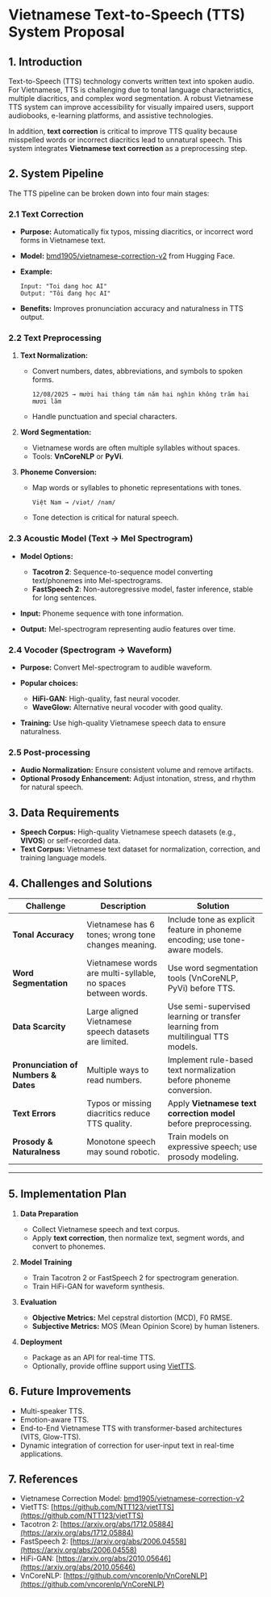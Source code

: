 # **Vietnamese Text-to-Speech (TTS) System Proposal**

## **1. Introduction**

Text-to-Speech (TTS) technology converts written text into spoken audio. For Vietnamese, TTS is challenging due to tonal language characteristics, multiple diacritics, and complex word segmentation. A robust Vietnamese TTS system can improve accessibility for visually impaired users, support audiobooks, e-learning platforms, and assistive technologies.

In addition, **text correction** is critical to improve TTS quality because misspelled words or incorrect diacritics lead to unnatural speech. This system integrates **Vietnamese text correction** as a preprocessing step.

## **2. System Pipeline**

The TTS pipeline can be broken down into four main stages:

### **2.1 Text Correction**

* **Purpose:** Automatically fix typos, missing diacritics, or incorrect word forms in Vietnamese text.
* **Model:** [bmd1905/vietnamese-correction-v2](https://huggingface.co/bmd1905/vietnamese-correction-v2) from Hugging Face.
* **Example:**

  ```
  Input: "Toi dang hoc AI"
  Output: "Tôi đang học AI"
  ```
* **Benefits:** Improves pronunciation accuracy and naturalness in TTS output.


### **2.2 Text Preprocessing**

1. **Text Normalization:**

   * Convert numbers, dates, abbreviations, and symbols to spoken forms.

     ```
     12/08/2025 → mười hai tháng tám năm hai nghìn không trăm hai mươi lăm
     ```
   * Handle punctuation and special characters.

2. **Word Segmentation:**

   * Vietnamese words are often multiple syllables without spaces.
   * Tools: **VnCoreNLP** or **PyVi**.

3. **Phoneme Conversion:**

   * Map words or syllables to phonetic representations with tones.

     ```
     Việt Nam → /viət/ /nam/
     ```
   * Tone detection is critical for natural speech.


### **2.3 Acoustic Model (Text → Mel Spectrogram)**

* **Model Options:**

  * **Tacotron 2**: Sequence-to-sequence model converting text/phonemes into Mel-spectrograms.
  * **FastSpeech 2**: Non-autoregressive model, faster inference, stable for long sentences.
* **Input:** Phoneme sequence with tone information.
* **Output:** Mel-spectrogram representing audio features over time.


### **2.4 Vocoder (Spectrogram → Waveform)**

* **Purpose:** Convert Mel-spectrogram to audible waveform.
* **Popular choices:**

  * **HiFi-GAN:** High-quality, fast neural vocoder.
  * **WaveGlow:** Alternative neural vocoder with good quality.
* **Training:** Use high-quality Vietnamese speech data to ensure naturalness.


### **2.5 Post-processing**

* **Audio Normalization:** Ensure consistent volume and remove artifacts.
* **Optional Prosody Enhancement:** Adjust intonation, stress, and rhythm for natural speech.


## **3. Data Requirements**

* **Speech Corpus:** High-quality Vietnamese speech datasets (e.g., **VIVOS**) or self-recorded data.
* **Text Corpus:** Vietnamese text dataset for normalization, correction, and training language models.


## **4. Challenges and Solutions**

| **Challenge**                        | **Description**                                               | **Solution**                                                                    |
| ------------------------------------ | ------------------------------------------------------------- | ------------------------------------------------------------------------------- |
| **Tonal Accuracy**                   | Vietnamese has 6 tones; wrong tone changes meaning.           | Include tone as explicit feature in phoneme encoding; use tone-aware models.    |
| **Word Segmentation**                | Vietnamese words are multi-syllable, no spaces between words. | Use word segmentation tools (VnCoreNLP, PyVi) before TTS.                       |
| **Data Scarcity**                    | Large aligned Vietnamese speech datasets are limited.         | Use semi-supervised learning or transfer learning from multilingual TTS models. |
| **Pronunciation of Numbers & Dates** | Multiple ways to read numbers.                                | Implement rule-based text normalization before phoneme conversion.              |
| **Text Errors**                      | Typos or missing diacritics reduce TTS quality.               | Apply **Vietnamese text correction model** before preprocessing.                |
| **Prosody & Naturalness**            | Monotone speech may sound robotic.                            | Train models on expressive speech; use prosody modeling.                        |

---

## **5. Implementation Plan**

1. **Data Preparation**

   * Collect Vietnamese speech and text corpus.
   * Apply **text correction**, then normalize text, segment words, and convert to phonemes.
2. **Model Training**

   * Train Tacotron 2 or FastSpeech 2 for spectrogram generation.
   * Train HiFi-GAN for waveform synthesis.
3. **Evaluation**

   * **Objective Metrics:** Mel cepstral distortion (MCD), F0 RMSE.
   * **Subjective Metrics:** MOS (Mean Opinion Score) by human listeners.
4. **Deployment**

   * Package as an API for real-time TTS.
   * Optionally, provide offline support using [VietTTS](https://github.com/NTT123/vietTTS).


## **6. Future Improvements**

* Multi-speaker TTS.
* Emotion-aware TTS.
* End-to-End Vietnamese TTS with transformer-based architectures (VITS, Glow-TTS).
* Dynamic integration of correction for user-input text in real-time applications.


## **7. References**

* Vietnamese Correction Model: [bmd1905/vietnamese-correction-v2](https://huggingface.co/bmd1905/vietnamese-correction-v2)
* VietTTS: [https://github.com/NTT123/vietTTS](https://github.com/NTT123/vietTTS)
* Tacotron 2: [https://arxiv.org/abs/1712.05884](https://arxiv.org/abs/1712.05884)
* FastSpeech 2: [https://arxiv.org/abs/2006.04558](https://arxiv.org/abs/2006.04558)
* HiFi-GAN: [https://arxiv.org/abs/2010.05646](https://arxiv.org/abs/2010.05646)
* VnCoreNLP: [https://github.com/vncorenlp/VnCoreNLP](https://github.com/vncorenlp/VnCoreNLP)